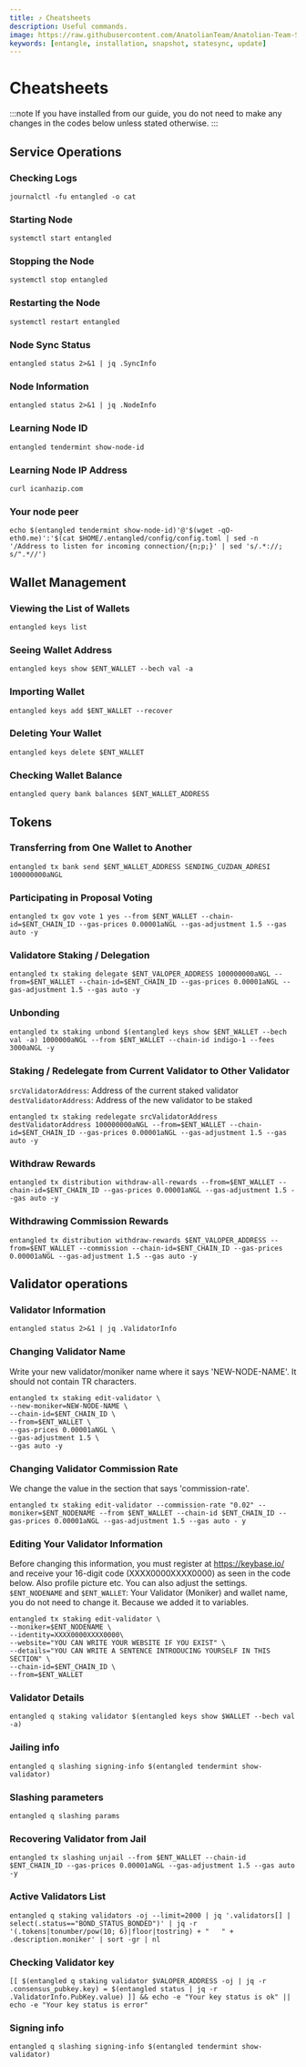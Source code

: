 ```yaml
---
title: ⤴️ Cheatsheets
description: Useful commands.
image: https://raw.githubusercontent.com/AnatolianTeam/Anatolian-Team-Services/main/docs/Testnet/Cosmos-Ecosystem/entangle/img/Entangle-Service-Cover.jpg
keywords: [entangle, installation, snapshot, statesync, update]
---
```


# Cheatsheets 
:::note
If you have installed from our guide, you do not need to make any changes in the codes below unless stated otherwise.
:::

## Service Operations

### Checking Logs
```
journalctl -fu entangled -o cat
```

### Starting Node
```
systemctl start entangled
```

### Stopping the Node
```
systemctl stop entangled
```

### Restarting the Node
```
systemctl restart entangled
```

### Node Sync Status
```
entangled status 2>&1 | jq .SyncInfo
```

### Node Information
```
entangled status 2>&1 | jq .NodeInfo
```

### Learning Node ID
```
entangled tendermint show-node-id
```

### Learning Node IP Address
```
curl icanhazip.com
```

### Your node peer
```
echo $(entangled tendermint show-node-id)'@'$(wget -qO- eth0.me)':'$(cat $HOME/.entangled/config/config.toml | sed -n '/Address to listen for incoming connection/{n;p;}' | sed 's/.*://; s/".*//')
```

## Wallet Management

### Viewing the List of Wallets
```
entangled keys list
```

### Seeing Wallet Address
```
entangled keys show $ENT_WALLET --bech val -a
```

### Importing Wallet
```
entangled keys add $ENT_WALLET --recover
```

### Deleting Your Wallet
```
entangled keys delete $ENT_WALLET
```

### Checking Wallet Balance
```
entangled query bank balances $ENT_WALLET_ADDRESS
```

## Tokens

### Transferring from One Wallet to Another
```
entangled tx bank send $ENT_WALLET_ADDRESS SENDING_CUZDAN_ADRESI 100000000aNGL
```

### Participating in Proposal Voting
```
entangled tx gov vote 1 yes --from $ENT_WALLET --chain-id=$ENT_CHAIN_ID --gas-prices 0.00001aNGL --gas-adjustment 1.5 --gas auto -y
```

### Validatore Staking / Delegation
```
entangled tx staking delegate $ENT_VALOPER_ADDRESS 100000000aNGL --from=$ENT_WALLET --chain-id=$ENT_CHAIN_ID --gas-prices 0.00001aNGL --gas-adjustment 1.5 --gas auto -y
```
### Unbonding
```
entangled tx staking unbond $(entangled keys show $ENT_WALLET --bech val -a) 1000000aNGL --from $ENT_WALLET --chain-id indigo-1 --fees 3000aNGL -y
```

### Staking / Redelegate from Current Validator to Other Validator
`srcValidatorAddress`: Address of the current staked validator
`destValidatorAddress`: Address of the new validator to be staked
```
entangled tx staking redelegate srcValidatorAddress destValidatorAddress 100000000aNGL --from=$ENT_WALLET --chain-id=$ENT_CHAIN_ID --gas-prices 0.00001aNGL --gas-adjustment 1.5 --gas auto -y
```

### Withdraw Rewards
```
entangled tx distribution withdraw-all-rewards --from=$ENT_WALLET --chain-id=$ENT_CHAIN_ID --gas-prices 0.00001aNGL --gas-adjustment 1.5 --gas auto -y
```

### Withdrawing Commission Rewards

```
entangled tx distribution withdraw-rewards $ENT_VALOPER_ADDRESS --from=$ENT_WALLET --commission --chain-id=$ENT_CHAIN_ID --gas-prices 0.00001aNGL --gas-adjustment 1.5 --gas auto -y
```

## Validator operations

### Validator Information
```
entangled status 2>&1 | jq .ValidatorInfo
```

### Changing Validator Name
Write your new validator/moniker name where it says 'NEW-NODE-NAME'. It should not contain TR characters.
```
entangled tx staking edit-validator \
--new-moniker=NEW-NODE-NAME \
--chain-id=$ENT_CHAIN_ID \
--from=$ENT_WALLET \
--gas-prices 0.00001aNGL \
--gas-adjustment 1.5 \
--gas auto -y
```

### Changing Validator Commission Rate
We change the value in the section that says 'commission-rate'.
```
entangled tx staking edit-validator --commission-rate "0.02" --moniker=$ENT_NODENAME --from $ENT_WALLET --chain-id $ENT_CHAIN_ID --gas-prices 0.00001aNGL --gas-adjustment 1.5 --gas auto - y
```

### Editing Your Validator Information
Before changing this information, you must register at https://keybase.io/ and receive your 16-digit code (XXXX0000XXXX0000) as seen in the code below. Also profile picture etc. You can also adjust the settings.
`$ENT_NODENAME` and `$ENT_WALLET`: Your Validator (Moniker) and wallet name, you do not need to change it. Because we added it to variables.
```
entangled tx staking edit-validator \
--moniker=$ENT_NODENAME \
--identity=XXXX0000XXXX0000\
--website="YOU CAN WRITE YOUR WEBSITE IF YOU EXIST" \
--details="YOU CAN WRITE A SENTENCE INTRODUCING YOURSELF IN THIS SECTION" \
--chain-id=$ENT_CHAIN_ID \
--from=$ENT_WALLET
```

### Validator Details
```
entangled q staking validator $(entangled keys show $WALLET --bech val -a)
```

### Jailing info
```
entangled q slashing signing-info $(entangled tendermint show-validator)
```

### Slashing parameters
```
entangled q slashing params
```

### Recovering Validator from Jail
```
entangled tx slashing unjail --from $ENT_WALLET --chain-id $ENT_CHAIN_ID --gas-prices 0.00001aNGL --gas-adjustment 1.5 --gas auto -y
```

### Active Validators List
```
entangled q staking validators -oj --limit=2000 | jq '.validators[] | select(.status=="BOND_STATUS_BONDED")' | jq -r '(.tokens|tonumber/pow(10; 6)|floor|tostring) + " 	 " + .description.moniker' | sort -gr | nl
```

### Checking Validator key
```
[[ $(entangled q staking validator $VALOPER_ADDRESS -oj | jq -r .consensus_pubkey.key) = $(entangled status | jq -r .ValidatorInfo.PubKey.value) ]] && echo -e "Your key status is ok" || echo -e "Your key status is error"
```

### Signing info
```
entangled q slashing signing-info $(entangled tendermint show-validator)
```
